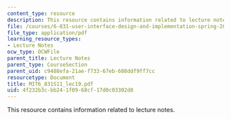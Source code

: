 ```yaml
---
content_type: resource
description: This resource contains information related to lecture notes.
file: /courses/6-831-user-interface-design-and-implementation-spring-2011/4f232b3cbb241f0968cf17d0c03302d8_MIT6_831S11_lec19.pdf
file_type: application/pdf
learning_resource_types:
- Lecture Notes
ocw_type: OCWFile
parent_title: Lecture Notes
parent_type: CourseSection
parent_uid: c9488efa-21ae-f733-67eb-608ddf9ff7cc
resourcetype: Document
title: MIT6_831S11_lec19.pdf
uid: 4f232b3c-bb24-1f09-68cf-17d0c03302d8
---
```

This resource contains information related to lecture notes.

